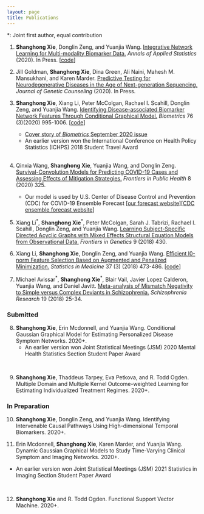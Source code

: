 ```yaml
---
layout: page
title: Publications
---
```

*: Joint first author, equal contribution

1. **Shanghong Xie**, Donglin Zeng, and Yuanjia Wang. [Integrative Network Learning for Multi-modality
Biomarker Data.](https://github.com/shanghongxie/shanghongxie/blob/main/Publications/INL_AOAS_2020.pdf) *Annals of Applied Statistics* (2020). In Press. [[code](https://github.com/shanghongxie/INL)]

2. Jill Goldman, **Shanghong Xie**, Dina Green, Ali Naini, Mahesh M. Mansukhani, and Karen Marder. [Predictive Testing for Neurodegenerative Diseases in the Age of Next-generation Sequencing.](https://onlinelibrary.wiley.com/doi/epdf/10.1002/jgc4.1342) *Journal of Genetic Counseling* (2020). In Press. 

3. **Shanghong Xie**, Xiang Li, Peter McColgan, Rachael I. Scahill, Donglin Zeng, and Yuanjia Wang. [Identifying Disease-associated Biomarker Network Features Through Conditional Graphical Model.](https://github.com/shanghongxie/shanghongxie/blob/main/Publications/Identifying_Biometrics_2020.pdf) *Biometrics* 76 (3)(2020) 995-1006. [[code](https://github.com/shanghongxie/Covariate-adjusted-network)]  
    - [Cover story of *Biometrics* September 2020 issue](https://github.com/shanghongxie/shanghongxie/blob/main/Publications/cover_biometrics.pdf)
    - An earlier version won the International Conference on Health Policy Statistics (ICHPS) 2018 Student Travel Award 
   <br> <br>
 
4. Qinxia Wang, **Shanghong Xie**, Yuanjia Wang, and Donglin Zeng. [Survival-Convolution Models for Predicting COVID-19 Cases and Assessing Effects of Mitigation Strategies.](https://github.com/shanghongxie/shanghongxie/blob/main/Publications/COVID_FIPH_2020.pdf) *Frontiers in Public Health* 8 (2020) 325. 
   - Our model is used by U.S. Center of Disease Control and Prevention (CDC) for COVID-19 Ensemble Forecast [[our forecast website](https://github.com/COVID19BIOSTAT/covid19_prediction)][[CDC ensemble forecast website](https://www.cdc.gov/coronavirus/2019-ncov/covid-data/forecasting-us.html)] 
       <br>
       
5. Xiang Li<sup>&#42;</sup>, **Shanghong Xie**<sup>&#42;</sup>, Peter McColgan, Sarah J. Tabrizi,  Rachael I. Scahill, Donglin Zeng, and Yuanjia Wang. [Learning Subject-Specific Directed Acyclic Graphs with Mixed Effects Structural Equation Models from Observational Data.](https://github.com/shanghongxie/shanghongxie/blob/main/Publications/DAG_FIG_2018.pdf) _Frontiers in Genetics_ 9 (2018) 430. 

6. Xiang Li, **Shanghong Xie**, Donglin Zeng, and Yuanjia Wang. [Efficient l0-norm Feature Selection Based on Augmented and Penalized Minimization.](https://github.com/shanghongxie/shanghongxie/blob/main/Publications/APML0_SIM_2018.pdf) *Statistics in Medicine* 37 (3) (2018) 473-486. [[code](https://cran.r-project.org/web/packages/APML0/index.html)]

7. Michael Avissar<sup>&#42;</sup>, **Shanghong Xie**<sup>&#42;</sup>, Blair Vail, Javier Lopez Calderon, Yuanjia Wang, and Daniel Javitt. [Meta-analysis of Mismatch Negativity to Simple versus Complex Deviants in Schizophrenia.](https://github.com/shanghongxie/shanghongxie/blob/main/Publications/Meta_Schizophrenia_2018.pdf) _Schizophrenia Research_ 19 (2018) 25-34.

###    Submitted

8. **Shanghong Xie**, Erin Mcdonnell, and Yuanjia Wang. Conditional Gaussian Graphical Model for Estimating Personalized Disease Symptom Networks. 2020+. 
   - An earlier version won Joint Statistical Meetings (JSM) 2020 Mental Health Statistics Section Student Paper Award  
  <br>
  
9. **Shanghong Xie**, Thaddeus Tarpey, Eva Petkova, and R. Todd Ogden. Multiple Domain and Multiple Kernel Outcome-weighted Learning for Estimating Individualized Treatment Regimes. 2020+. 


###    In Preparation

10. **Shanghong Xie**, Donglin Zeng, and Yuanjia Wang. Identifying Intervenable Causal Pathways Using High-dimensional Temporal Biomarkers. 2020+. 

11. Erin Mcdonnell, **Shanghong Xie**, Karen Marder, and Yuanjia Wang. Dynamic Gaussian Graphical Models to Study Time-Varying Clinical Symptom and Imaging Networks. 2020+. 
   - An earlier version won Joint Statistical Meetings (JSM) 2021 Statistics in Imaging Section Student Paper Award  
  <br>
  
12. **Shanghong Xie** and R. Todd Ogden. Functional Support Vector Machine. 2020+. 
